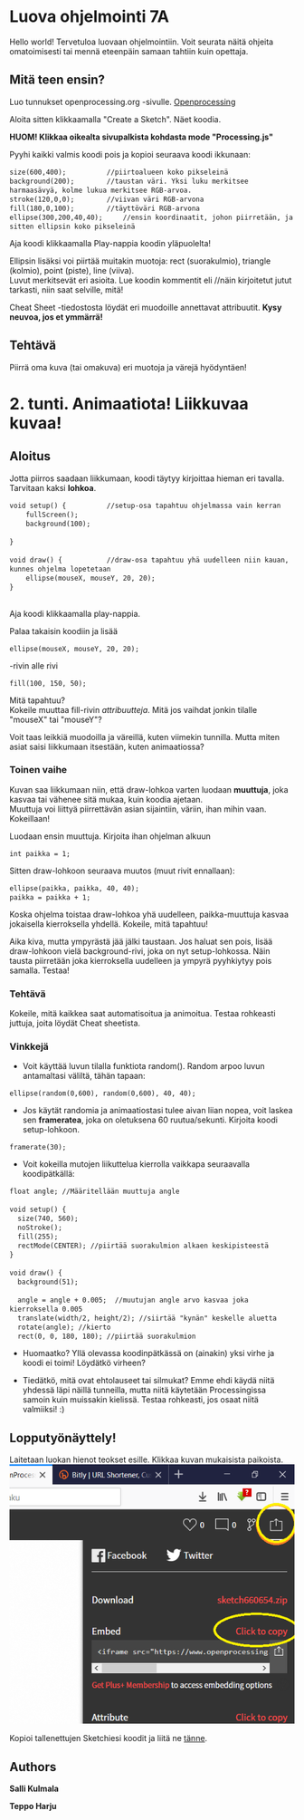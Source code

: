 # Luova ohjelmointi 7A

Hello world! Tervetuloa luovaan ohjelmointiin.
Voit seurata näitä ohjeita omatoimisesti tai mennä eteenpäin samaan tahtiin kuin opettaja.

## Mitä teen ensin?

Luo tunnukset openprocessing.org -sivulle. [Openprocessing](http://www.openprocessing.org)
<p>Aloita sitten klikkaamalla "Create a Sketch". Näet koodia. 
<p><b>HUOM! Klikkaa oikealta sivupalkista kohdasta mode "Processing.js"</b>

<p>Pyyhi kaikki valmis koodi pois ja kopioi seuraava koodi ikkunaan:
  

```
size(600,400); 			//piirtoalueen koko pikseleinä
background(200); 		//taustan väri. Yksi luku merkitsee harmaasävyä, kolme lukua merkitsee RGB-arvoa.
stroke(120,0,0); 		//viivan väri RGB-arvona
fill(180,0,100); 		//täyttöväri RGB-arvona
ellipse(300,200,40,40); 	//ensin koordinaatit, johon piirretään, ja sitten ellipsin koko pikseleinä
```
Aja koodi klikkaamalla Play-nappia koodin yläpuolelta!
<p>Ellipsin lisäksi voi piirtää muitakin muotoja: rect (suorakulmio), triangle (kolmio), point (piste), line (viiva).
<br>Luvut merkitsevät eri asioita. Lue koodin kommentit eli //näin kirjoitetut jutut tarkasti, niin saat selville, mitä!
<p>Cheat Sheet -tiedostosta löydät eri muodoille annettavat attribuutit. <b>Kysy neuvoa, jos et ymmärrä!</b>

## Tehtävä

Piirrä oma kuva (tai omakuva) eri muotoja ja värejä hyödyntäen! 

# 2. tunti. Animaatiota! Liikkuvaa kuvaa!
## Aloitus

Jotta piirros saadaan liikkumaan, koodi täytyy kirjoittaa hieman eri tavalla. Tarvitaan kaksi <b>lohkoa</b>. 


```
void setup() { 			//setup-osa tapahtuu ohjelmassa vain kerran
	fullScreen();
	background(100);

}

void draw() {			//draw-osa tapahtuu yhä uudelleen niin kauan, kunnes ohjelma lopetetaan
	ellipse(mouseX, mouseY, 20, 20);
}
```
  
<br>Aja koodi klikkaamalla play-nappia. 
<p>Palaa takaisin koodiin ja lisää 

```
ellipse(mouseX, mouseY, 20, 20);
```
-rivin alle rivi 
```
fill(100, 150, 50);
```
Mitä tapahtuu?
<br>Kokeile muuttaa fill-rivin <i>attribuutteja</i>. Mitä jos vaihdat jonkin tilalle "mouseX" tai "mouseY"?

<p>Voit taas leikkiä muodoilla ja väreillä, kuten viimekin tunnilla. Mutta miten asiat saisi liikkumaan itsestään, kuten animaatiossa?

### Toinen vaihe

Kuvan saa liikkumaan niin, että draw-lohkoa varten luodaan <b>muuttuja</b>, joka kasvaa tai vähenee sitä mukaa, kuin koodia ajetaan. 
<br> Muuttuja voi liittyä piirrettävän asian sijaintiin, väriin, ihan mihin vaan. Kokeillaan!

Luodaan ensin muuttuja. Kirjoita ihan ohjelman alkuun
```
int paikka = 1;
```
Sitten draw-lohkoon seuraava muutos (muut rivit ennallaan):
```
ellipse(paikka, paikka, 40, 40);
paikka = paikka + 1;
```
Koska ohjelma toistaa draw-lohkoa yhä uudelleen, paikka-muuttuja kasvaa jokaisella kierroksella yhdellä. Kokeile, mitä tapahtuu!
<p>
<p>Aika kiva, mutta ympyrästä jää jälki taustaan. Jos haluat sen pois, lisää draw-lohkoon vielä background-rivi, joka on nyt setup-lohkossa. Näin tausta piirretään joka kierroksella uudelleen ja ympyrä pyyhkiytyy pois samalla. Testaa! 

### Tehtävä

Kokeile, mitä kaikkea saat automatisoitua ja animoitua. Testaa rohkeasti juttuja, joita löydät Cheat sheetista.

### Vinkkejä
* Voit käyttää luvun tilalla funktiota random(). Random arpoo luvun antamaltasi väliltä, tähän tapaan:

```  
ellipse(random(0,600), random(0,600), 40, 40);
```
* Jos käytät randomia ja animaatiostasi tulee aivan liian nopea, voit laskea sen <b>frameratea</b>, joka on oletuksena 60 ruutua/sekunti. Kirjoita koodi setup-lohkoon.
```
framerate(30);
```

* Voit kokeilla mutojen liikuttelua kierrolla vaikkapa seuraavalla koodipätkällä:
```
float angle; //Määritellään muuttuja angle

void setup() {
  size(740, 560);
  noStroke();
  fill(255);
  rectMode(CENTER); //piirtää suorakulmion alkaen keskipisteestä
}

void draw() {
  background(51);
  
  angle = angle + 0.005;  //muutujan angle arvo kasvaa joka kierroksella 0.005
  translate(width/2, height/2); //siirtää "kynän" keskelle aluetta
  rotate(angle); //kierto
  rect(0, 0, 180, 180); //piirtää suorakulmion

```

* Huomaatko? Yllä olevassa koodinpätkässä on (ainakin) yksi virhe ja koodi ei toimi! Löydätkö virheen?

* Tiedätkö, mitä ovat ehtolauseet tai silmukat? Emme ehdi käydä niitä yhdessä läpi näillä tunneilla, mutta niitä käytetään Processingissa samoin kuin muissakin kielissä. Testaa rohkeasti, jos osaat niitä valmiiksi! :)

## Lopputyönäyttely!

Laitetaan luokan hienot teokset esille. Klikkaa kuvan mukaisista paikoista.
<img src="https://github.com/sallikki/Processing-tunnit/blob/master/Sieppaa.PNG">

Kopioi tallenettujen Sketchiesi koodit ja liitä ne <a href="https://maykhelma-my.sharepoint.com/:w:/g/personal/salli_kulmala_mayk_fi/EbBfiEflgzZGlNANnQGx9vYBBoXhSUTGNzLErKnIR9b6xA?e=l7u2pb">tänne</a>.

## Authors

**Salli Kulmala** 

**Teppo Harju**

